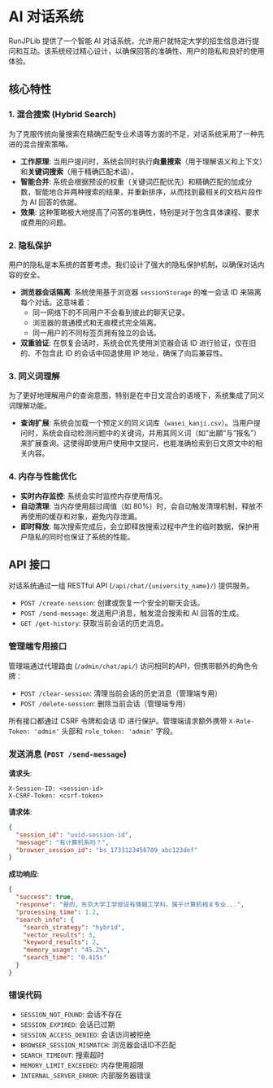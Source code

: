 # AI 对话系统

RunJPLib 提供了一个智能 AI 对话系统，允许用户就特定大学的招生信息进行提问和互动。该系统经过精心设计，以确保回答的准确性、用户的隐私和良好的使用体验。

## 核心特性

### 1. 混合搜索 (Hybrid Search)
为了克服传统向量搜索在精确匹配专业术语等方面的不足，对话系统采用了一种先进的混合搜索策略。

- **工作原理**: 当用户提问时，系统会同时执行**向量搜索**（用于理解语义和上下文）和**关键词搜索**（用于精确匹配术语）。
- **智能合并**: 系统会根据预设的权重（关键词匹配优先）和精确匹配的加成分数，智能地合并两种搜索的结果，并重新排序，从而找到最相关的文档片段作为 AI 回答的依据。
- **效果**: 这种策略极大地提高了问答的准确性，特别是对于包含具体课程、要求或费用的问题。

### 2. 隐私保护
用户的隐私是本系统的首要考虑。我们设计了强大的隐私保护机制，以确保对话内容的安全。

- **浏览器会话隔离**: 系统使用基于浏览器 `sessionStorage` 的唯一会话 ID 来隔离每个对话。这意味着：
    - 同一网络下的不同用户不会看到彼此的聊天记录。
    - 浏览器的普通模式和无痕模式完全隔离。
    - 同一用户的不同标签页拥有独立的会话。
- **双重验证**: 在恢复会话时，系统会优先使用浏览器会话 ID 进行验证，仅在旧的、不包含此 ID 的会话中回退使用 IP 地址，确保了向后兼容性。

### 3. 同义词理解
为了更好地理解用户的查询意图，特别是在中日文混合的语境下，系统集成了同义词理解功能。

- **查询扩展**: 系统会加载一个预定义的同义词库（`wasei_kanji.csv`）。当用户提问时，系统会自动检测问题中的关键词，并用其同义词（如“出願”与“报名”）来扩展查询。这使得即使用户使用中文提问，也能准确检索到日文原文中的相关内容。

### 4. 内存与性能优化
- **实时内存监控**: 系统会实时监控内存使用情况。
- **自动清理**: 当内存使用超过阈值（如 80%）时，会自动触发清理机制，释放不再使用的缓存和对象，避免内存泄漏。
- **即时释放**: 每次搜索完成后，会立即释放搜索过程中产生的临时数据，保护用户隐私的同时也保证了系统的性能。

## API 接口

对话系统通过一组 RESTful API (`/api/chat/{university_name}/`) 提供服务。

- `POST /create-session`: 创建或恢复一个安全的聊天会话。
- `POST /send-message`: 发送用户消息，触发混合搜索和 AI 回答的生成。
- `GET /get-history`: 获取当前会话的历史消息。

### 管理端专用接口

管理端通过代理路由 (`/admin/chat/api/`) 访问相同的API，但携带额外的角色令牌：

- `POST /clear-session`: 清理当前会话的历史消息（管理端专用）
- `POST /delete-session`: 删除当前会话（管理端专用）

所有接口都通过 CSRF 令牌和会话 ID 进行保护。管理端请求额外携带 `X-Role-Token: 'admin'` 头部和 `role_token: 'admin'` 字段。

### 发送消息 (`POST /send-message`)

**请求头**:
```
X-Session-ID: <session-id>
X-CSRF-Token: <csrf-token>
```

**请求体**:
```json
{
  "session_id": "uuid-session-id",
  "message": "有计算机系吗？",
  "browser_session_id": "bs_1733123456789_abc123def"
}
```

**成功响应**:
```json
{
  "success": true,
  "response": "是的，东京大学工学部设有情報工学科，属于计算机相关专业...",
  "processing_time": 1.2,
  "search_info": {
    "search_strategy": "hybrid",
    "vector_results": 3,
    "keyword_results": 2,
    "memory_usage": "45.2%",
    "search_time": "0.415s"
  }
}
```

### 错误代码

- `SESSION_NOT_FOUND`: 会话不存在
- `SESSION_EXPIRED`: 会话已过期
- `SESSION_ACCESS_DENIED`: 会话访问被拒绝
- `BROWSER_SESSION_MISMATCH`: 浏览器会话ID不匹配
- `SEARCH_TIMEOUT`: 搜索超时
- `MEMORY_LIMIT_EXCEEDED`: 内存使用超限
- `INTERNAL_SERVER_ERROR`: 内部服务器错误